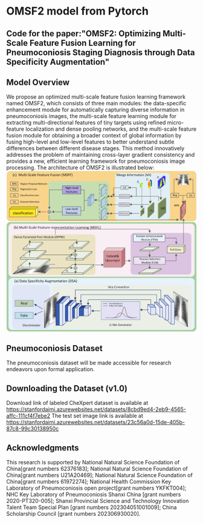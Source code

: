 # OMSF2 model from Pytorch
## Code for the paper:"OMSF2: Optimizing Multi-Scale Feature Fusion Learning for Pneumoconiosis Staging Diagnosis through Data Specificity Augmentation"
## Model Overview
We propose an optimized multi-scale feature fusion learning framework named OMSF2, which consists of three main modules: the data-specific enhancement module for automatically capturing diverse information in pneumoconiosis images, the multi-scale feature learning module for extracting multi-directional features of tiny targets using refined micro-feature localization and dense pooling networks, and the multi-scale feature fusion module for obtaining a broader context of global information by fusing high-level and low-level features to better understand subtle differences between different disease stages. This method innovatively addresses the problem of maintaining cross-layer gradient consistency and provides a new, efficient learning framework for pneumoconiosis image processing. The architecture of OMSF2 is illustrated below:
![alt text](structure-1.jpg)

## Pneumoconiosis Dataset
The pneumoconiosis dataset will be made accessible for research endeavors upon formal application.

## Downloading the Dataset (v1.0)
Download link of labeled CheXpert dataset is available at
https://stanfordaimi.azurewebsites.net/datasets/8cbd9ed4-2eb9-4565-affc-111cf4f7ebe2
The test set image link is available at
https://stanfordaimi.azurewebsites.net/datasets/23c56a0d-15de-405b-87c8-99c30138950c

## Acknowledgments
This research is supported by National Natural Science Foundation of China[grant numbers  62376183]; National Natural Science Foundation of China[grant numbers U21A20469]; National Natural Science Foundation of China[grant numbers 61972274]; National Health Commission Key Laboratory of Pneumoconiosis open project[grant numbers YKFKT004]; NHC Key Laboratory of Pneumoconiosis Shanxi China [grant numbers 2020-PT320-005]; Shanxi Provincial Science and Technology Innovation Talent Team Special Plan [grant numbers 202304051001009]; China Scholarship Council [grant numbers 202306930020].